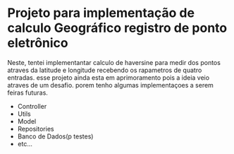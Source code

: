 
# Projeto para implementação de calculo Geográfico registro de ponto eletrônico

  Neste, tentei implementantar calculo de haversine para medir dos pontos atraves da latitude e longitude recebendo os rapametros de quatro entradas. esse projeto ainda esta em aprimoramento pois a ideia veio atraves de um desafio. porem tenho algumas implementaçoes a serem feiras futuras.

* Controller
* Utils
* Model 
* Repositories
* Banco de Dados(p testes)
* etc...

 

